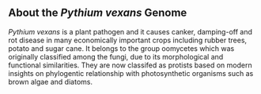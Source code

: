 About the *Pythium vexans* Genome
---------------------------------

*Pythium vexans* is a plant pathogen and it causes canker, damping-off
and rot disease in many economically important crops including rubber
trees, potato and sugar cane. It belongs to the group oomycetes which
was originally classified among the fungi, due to its morphological and
functional similarities. They are now classifed as protists based on
modern insights on phylogentic relationship with photosynthetic
organisms such as brown algae and diatoms.
